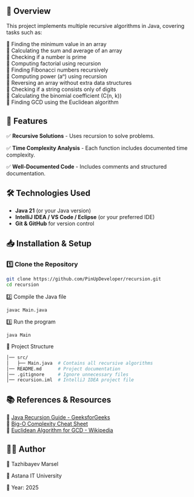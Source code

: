 ## 📌 Overview  

This project implements multiple recursive algorithms in Java, covering tasks such as:  

🔹 Finding the minimum value in an array  
🔹 Calculating the sum and average of an array  
🔹 Checking if a number is prime  
🔹 Computing factorial using recursion  
🔹 Finding Fibonacci numbers recursively  
🔹 Computing power (aⁿ) using recursion  
🔹 Reversing an array without extra data structures  
🔹 Checking if a string consists only of digits  
🔹 Calculating the binomial coefficient (C(n, k))  
🔹 Finding GCD using the Euclidean algorithm  

## 🚀 Features  

✅ **Recursive Solutions** - Uses recursion to solve problems.  

✅ **Time Complexity Analysis** - Each function includes documented time complexity. 

✅ **Well-Documented Code** - Includes comments and structured documentation.  

## 🛠 Technologies Used  

- **Java 21** (or your Java version)  
- **IntelliJ IDEA / VS Code / Eclipse** (or your preferred IDE)  
- **Git & GitHub** for version control  

## 📥 Installation & Setup  

### 1️⃣ Clone the Repository  
```sh
git clone https://github.com/PinUpDeveloper/recursion.git
cd recursion
```

2️⃣ Compile the Java file

```
javac Main.java
```

3️⃣ Run the program
```
java Main
```

📂 Project Structure
```sh
│── src/
│   ├── Main.java  # Contains all recursive algorithms
│── README.md      # Project documentation
│── .gitignore     # Ignore unnecessary files
│── recursion.iml  # IntelliJ IDEA project file
```

## 📚 References & Resources  

📖 [Java Recursion Guide - GeeksforGeeks](https://www.geeksforgeeks.org/recursion/)  
📖 [Big-O Complexity Cheat Sheet](https://www.bigocheatsheet.com/)  
📖 [Euclidean Algorithm for GCD - Wikipedia](https://en.wikipedia.org/wiki/Euclidean_algorithm)  


## 👨‍💻 Author

👤 Tazhibayev Marsel

📌 Astana IT University

📅 Year: 2025
